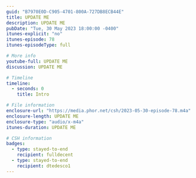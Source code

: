 ```yaml
---
guid: "B7970E0D-C905-4701-800A-727DB8ECB44E"
title: UPDATE ME
description: UPDATE ME
pubDate: "Tue, 30 May 2023 18:00:00 -0400"
itunes-explicit: "no"
itunes-episode: 78
itunes-episodeType: full

# More info
youtube-full: UPDATE ME
discussion: UPDATE ME

# Timeline
timeline:
  - seconds: 0
    title: Intro

# File information
enclosure-url: "https://media.phor.net/csh/2023-05-30-episode-78.m4a"
enclosure-length: UPDATE ME
enclosure-type: "audio/x-m4a"
itunes-duration: UPDATE ME

# CSH information
badges:
  - type: stayed-to-end
    recipient: fulldecent
  - type: stayed-to-end
    recipient: dtedesco1
---
```


<!--

episode-file-name: 2023-05-30-episode-78
title: '''European kill switch'''
description: '''Episode 78 reviews the Data Act and the European kill switch that
  will be required for smart contracts. It discusses whether the calculator app is
  a smart contract itself, based on the regulation interpretation. The potential illegality
  of Bitcoin and Ethereum mining unless they have backdoors is also explored.'''
youtube-full: https://youtu.be/stPEVi5qivw
discussion: https://twitter.com/fulldecent/status/1663776690366222336
timeline:
- seconds: 71
  title: Slack broke GDPR
- seconds: 185
  title: Article 30
- seconds: 306
  title: Backdoor to the backdoor
- seconds: 522
  title: '''Calculator is a smart contract'''
- seconds: 689
  title: Is Bitcoin illegal?
- seconds: 838
  title: Is Data Act even necessary?
badges:
- type: stayed-to-end
  recipient: dtedesco1
- type: stayed-to-end
  recipient: VjDeliria
- type: stayed-to-end
  recipient: '037'
- type: stayed-to-end
  recipient: Legend
- type: stayed-to-end
  recipient: warontheworm
- type: stayed-to-end
  recipient: EllieVoxel
- type: stayed-to-end
  recipient: jacobhaap
- type: stayed-to-end
  recipient: dot_______
- type: stayed-to-end
  recipient: yodude38


-->